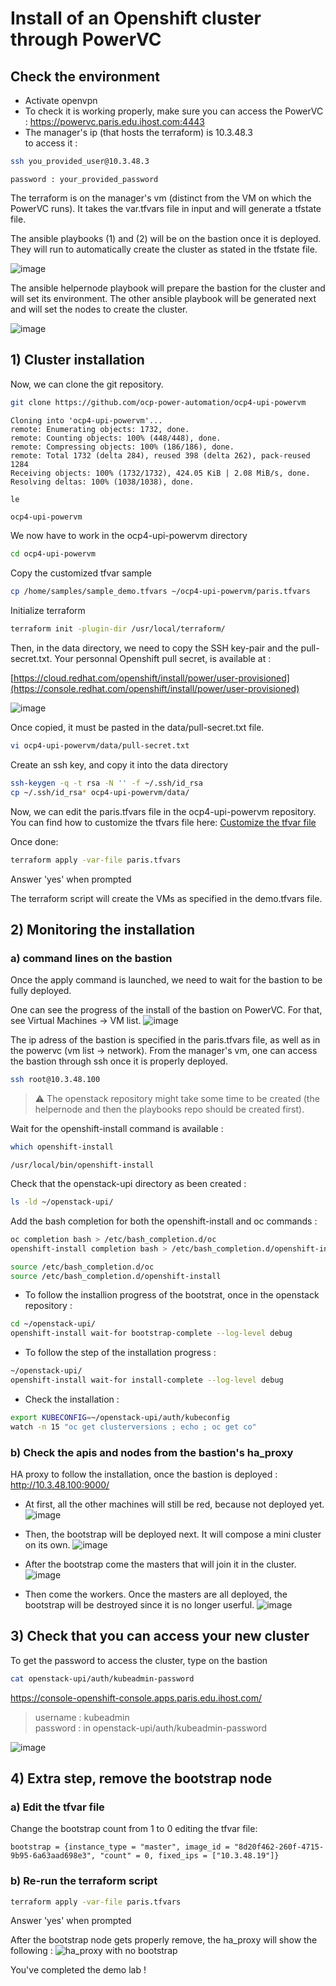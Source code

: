 # Install of an Openshift cluster through PowerVC

## Check the environment 
* Activate openvpn
* To check it is working properly, make sure you can access the PowerVC : <https://powervc.paris.edu.ihost.com:4443> 
* The manager's ip (that hosts the terraform) is 10.3.48.3   
to access it :
```sh
ssh you_provided_user@10.3.48.3 
```
```text
password : your_provided_password
```




The terraform is on the manager's vm (distinct from the VM on which the PowerVC runs).
It takes the var.tfvars file in input and will generate a tfstate file.


The ansible playbooks (1) and (2) will be on the bastion once it is deployed. They will run to automatically create the cluster as stated in the tfstate file. 



![image](images/tf2pvc-0.png)

The ansible helpernode playbook will prepare the bastion for the cluster and will set its environment.
The other ansible playbook will be generated next and will set the nodes to create the cluster. 

![image](images/tf2pvc-1.png)


## 1) Cluster installation 

Now, we can clone the git repository.

```sh
git clone https://github.com/ocp-power-automation/ocp4-upi-powervm
```

```text
Cloning into 'ocp4-upi-powervm'...
remote: Enumerating objects: 1732, done.
remote: Counting objects: 100% (448/448), done.
remote: Compressing objects: 100% (186/186), done.
remote: Total 1732 (delta 284), reused 398 (delta 262), pack-reused 1284
Receiving objects: 100% (1732/1732), 424.05 KiB | 2.08 MiB/s, done.
Resolving deltas: 100% (1038/1038), done.
```

```sh
le
```
```text
ocp4-upi-powervm 
```

We now have to work in the ocp4-upi-powervm directory
```sh
cd ocp4-upi-powervm
```
Copy the customized tfvar sample

```sh
cp /home/samples/sample_demo.tfvars ~/ocp4-upi-powervm/paris.tfvars

```

Initialize terraform

```sh
terraform init -plugin-dir /usr/local/terraform/
```

Then, in the data directory, we need to copy the SSH key-pair and the pull-secret.txt.
Your personnal Openshift pull secret, is available at :

[https://cloud.redhat.com/openshift/install/power/user-provisioned](https://console.redhat.com/openshift/install/power/user-provisioned)

![image](images/PullSecret.png)

Once copied, it must be pasted in the data/pull-secret.txt file.

```sh
vi ocp4-upi-powervm/data/pull-secret.txt
```

Create an ssh key, and copy it into the data directory

```sh
ssh-keygen -q -t rsa -N '' -f ~/.ssh/id_rsa
cp ~/.ssh/id_rsa* ocp4-upi-powervm/data/
```
Now, we can edit the paris.tfvars file in the ocp4-upi-powervm repository.
You can find how to customize the tfvars file here: 
[Customize the tfvar file](tfvars.md)

Once done:

```sh
terraform apply -var-file paris.tfvars
```

Answer 'yes' when prompted

The terraform script will create the VMs as specified in the demo.tfvars file.

## 2) Monitoring the installation

### a) command lines on the bastion
Once the apply command is launched, we need to wait for the bastion to be fully deployed. 

One can see the progress of the install of the bastion on PowerVC. For that, see Virtual Machines -> VM list. 
![image](images/pvc-paris-bastion.png)


The ip adress of the bastion is specified in the paris.tfvars file, as well as in the powervc (vm list -> network). From the manager's vm, one can access the bastion through ssh once it is properly deployed.
```sh
ssh root@10.3.48.100
```

>:warning: The openstack repository might take some time to be created (the helpernode and then the playbooks repo should be created first).

Wait for the openshift-install command is available :

```sh
which openshift-install
```

```text
/usr/local/bin/openshift-install
```
Check that the openstack-upi directory as been created :

```sh
ls -ld ~/openstack-upi/
```
Add the bash completion for both the openshift-install and oc commands :

```sh
oc completion bash > /etc/bash_completion.d/oc
openshift-install completion bash > /etc/bash_completion.d/openshift-install

source /etc/bash_completion.d/oc
source /etc/bash_completion.d/openshift-install
```

- To follow the installion progress of the bootstrat, once in the openstack repository :

```sh
cd ~/openstack-upi/
openshift-install wait-for bootstrap-complete --log-level debug
```
- To follow the step of the installation progress :

```sh
~/openstack-upi/
openshift-install wait-for install-complete --log-level debug
```
- Check the installation :

```sh
export KUBECONFIG=~/openstack-upi/auth/kubeconfig
watch -n 15 "oc get clusterversions ; echo ; oc get co"
```


### b) Check the apis and nodes from the bastion's ha_proxy

HA proxy to follow the installation, once the bastion is deployed : <http://10.3.48.100:9000/>

* At first, all the other machines will still be red, because not deployed yet.
![image](images/ha_proxy-0.png)

* Then, the bootstrap will be deployed next. It will compose a mini cluster on its own.
![image](images/ha_proxy-1.png)

* After the bootstrap come the masters that will join it in the cluster.
![image](images/ha_proxy-2.png)

* Then come the workers. Once the masters are all deployed, the bootstrap will be destroyed since it is no longer userful.
![image](images/ha_proxy-3.png)



## 3) Check that you can access your new cluster

To get the password to access the cluster, type on the bastion

```sh
cat openstack-upi/auth/kubeadmin-password
````


<https://console-openshift-console.apps.paris.edu.ihost.com/>

>username : kubeadmin \
>password : in openstack-upi/auth/kubeadmin-password

![image](images/ocp-console.png)


## 4) Extra step, remove the bootstrap node

### a) Edit the tfvar file

Change the bootstrap count from 1 to 0 editing the tfvar file:

```
bootstrap = {instance_type = "master", image_id = "8d20f462-260f-4715-9b95-6a63aad698e3", "count" = 0, fixed_ips = ["10.3.48.19"]}
```


### b) Re-run the terraform script

```sh
terraform apply -var-file paris.tfvars
```
Answer 'yes' when prompted

After the bootstrap node gets properly remove, the ha_proxy will show the following :
![ha_proxy with no bootstrap](images/no-bootstrap.png)

You've completed the demo lab !


























